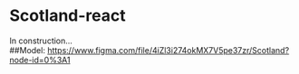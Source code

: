 # Scotland-react
In construction... <br/>
##Model:
https://www.figma.com/file/4iZl3i274okMX7V5pe37zr/Scotland?node-id=0%3A1
